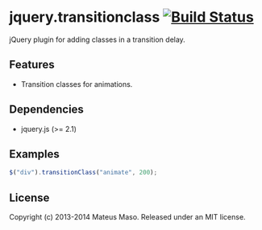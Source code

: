 jquery.transitionclass [![Build Status](https://travis-ci.org/mateusmaso/jquery.transitionclass.svg?branch=master)](https://travis-ci.org/mateusmaso/jquery.transitionclass)
======================

jQuery plugin for adding classes in a transition delay.

## Features

* Transition classes for animations.

## Dependencies

* jquery.js (>= 2.1)

## Examples

```javascript
$("div").transitionClass("animate", 200);
```

## License

Copyright (c) 2013-2014 Mateus Maso. Released under an MIT license.
